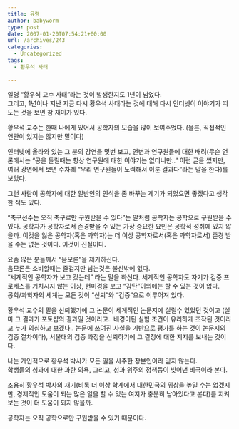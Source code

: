 ```yaml
---
title: 유령
author: babyworm
type: post
date: 2007-01-20T07:54:21+00:00
url: /archives/243
categories:
  - Uncategorized
tags:
  - 황우석 사태

---
```

일명 &#8220;황우석 교수 사태&#8221;라는 것이 발생한지도 1년이 넘었다.  
그리고, 1년이나 지난 지금 다시 황우석 사태라는 것에 대해 다시 인터넷이 이야기가 떠도는 것을 보면 참 재미가 있다.

  


황우석 교수는 한때 나에게 있어서 공학자의 모습을 많이 보여주었다. (물론, 직접적인 연관이 있지는 않지만 말이다)

  


인터넷에 올라와 있는 그 분의 강연을 몇번 보고, 언변과 연구원들에 대한 배려(무슨 언론에서는 &#8220;공을 돌릴때는 항상 연구원에 대한 이야기는 없더니만..&#8221; 이런 글을 썼지만, 여러 강연에서 보면 수차례 &#8220;우리 연구원들이 노력해서 이룬 결과다&#8221;라는 말을 한다)를 보았다.

  


그런 사람이 공학자에 대한 일반인의 인식을 좀 바꾸는 계기가 되었으면 좋겠다고 생각한 적도 있다.

  


&#8220;축구선수는 오직 축구로만 구원받을 수 있다&#8221;는 말처럼 공학자는 공학으로 구원받을 수 있다. 공학자가 공학자로서 존경받을 수 있는 가장 중요한 요인은 공학적 성취에 있지 않을까. 이것을 잃은 공학자(혹은 과학자)는 더 이상 공학자로서(혹은 과학자로서) 존경 받을 수는 없는 것이다. 이것이 진실이다.

  


요즘 많은 분들께서 &#8220;음모론&#8221;을 제기하신다.  
음모론은 소비할때는 즐겁지만 남는것은 불신밖에 없다.  
&#8220;세계적인 공학자가 보고 갔는데&#8221; 라는 말을 하신다. 세계적인 공학자도 자기가 검증 프로세스를 거치시지 않는 이상, 현미경을 보고 &#8220;감탄&#8221;이외에는 할 수 있는 것이 없다.  
공학/과학자의 세계는 모든 것이 &#8220;신뢰&#8221;와 &#8220;검증&#8221;으로 이루어져 있다. 

  


황우석 교수의 말을 신뢰했기에 그 논문이 세계적인 논문지에 실릴수 있었던 것이고 (설마 그 결과가 포토샵의 결과일 것이라고.. 배경이된 실험 조건이 유리하게 조작된 것이라고 누가 의심하고 보겠나.. 논문에 쓰여진 사실을 기반으로 평가를 하는 것이 논문지의 검증 절차이다), 서울대의 검증 과정을 신뢰하기에 그 결정에 대한 지지를 보내는 것이다. 

  


나는 개인적으로 황우석 박사가 모든 일을 사주한 장본인이라 믿지 않는다.  
학생들의 성과에 대한 과한 의욕, 그리고, 성과 위주의 정책등이 빚어낸 비극이라 본다. 

  


조용히 황우석 박사의 재기(비록 더 이상 학계에서 대한민국의 위상을 높일 수는 없겠지만, 경제적인 도움이 되는 많은 일을 할 수 있는 여지가 충분히 남아있다고 본다)를 지켜보는 것이 더 도움이 되지 않을까. 

  


공학자는 오직 공학으로만 구원받을 수 있기 때문이다.